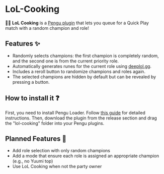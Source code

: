 # LoL-Cooking

🧑‍🍳 **LoL Cooking** is a [Pengu plugin](https://pengu.lol/) that lets you queue for a Quick Play match with a random champion and role!

## Features ✨
- Randomly selects champions: the first champion is completely random, and the second one is from the current priority role.
- Automatically generates runes for the current role using [deeplol.gg](https://www.deeplol.gg/).
- Includes a reroll button to randomize champions and roles again.
- The selected champions are hidden by default but can be revealed by pressing a button.

## How to install it ❓

First, you need to install Pengu Loader. Follow [this guide](https://pengu.lol/guide/installation) for detailed instructions. Then, download the plugin from the release section and drag the "lol-cooking" folder into your Pengu plugins.

## Planned Features 🚧
- Add role selection with only random champions
- Add a mode that ensure each role is assigned an appropriate champion (e.g., no Yuumi top)
- Use LoL Cooking when not the party owner


